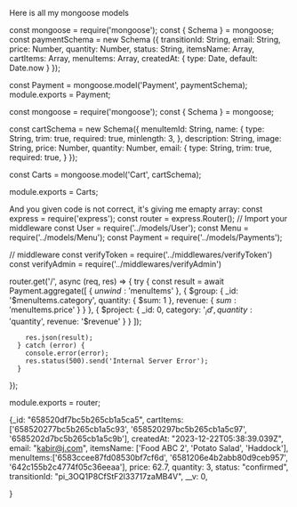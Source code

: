 Here is all my mongoose models

<!-- payment modal -->

const mongoose = require('mongoose');
const { Schema } = mongoose;
const paymentSchema = new Schema ({
transitionId: String,
email: String,
price: Number,
quantity: Number,
status: String,
itemsName: Array,
cartItems: Array,
menuItems: Array,
createdAt: {
type: Date,
default: Date.now
}
});

const Payment = mongoose.model('Payment', paymentSchema);
module.exports = Payment;

<!-- cart modal -->

const mongoose = require('mongoose');
const { Schema } = mongoose;

const cartSchema = new Schema({
menuItemId: String,
name: {
type: String,
trim: true,
required: true,
minlength: 3,
},
description: String,
image: String,
price: Number,
quantity: Number,
email: {
type: String,
trim: true,
required: true,
}
});

const Carts = mongoose.model('Cart', cartSchema);

module.exports = Carts;

<!--  -->

And you given code is not correct, it's giving me emapty array:
const express = require('express');
const router = express.Router();
// Import your middleware
const User = require('../models/User');
const Menu = require('../models/Menu');
const Payment = require('../models/Payments');

// middleware
const verifyToken = require('../middlewares/verifyToken')
const verifyAdmin = require('../middlewares/verifyAdmin')

router.get('/', async (req, res) => {
try {
const result = await Payment.aggregate([
{
$unwind: '$menuItems'
},
{
$group: {
_id: '$menuItems.category',
quantity: { $sum: 1 },
revenue: { $sum: '$menuItems.price' }
}
},
{
$project: {
_id: 0,
category: '$_id',
quantity: '$quantity',
revenue: '$revenue'
}
}
]);

        res.json(result);
      } catch (error) {
        console.error(error);
        res.status(500).send('Internal Server Error');
      }

});

module.exports = router;

<!-- payment  -->

{\_id: "658520df7bc5b265cb1a5ca5",
cartItems: ['658520277bc5b265cb1a5c93', '658520297bc5b265cb1a5c97', '6585202d7bc5b265cb1a5c9b'],
createdAt: "2023-12-22T05:38:39.039Z",
email: "kabir@j.com",
itemsName: ['Food ABC 2', 'Potato Salad', 'Haddock'],
menuItems:['6583ccee87fd08530bf7cf6d', '6581206e4b2abb80d9ceb957', '642c155b2c4774f05c36eeaa'],
price: 62.7,
quantity: 3,
status: "confirmed",
transitionId: "pi_3OQ1P8CfStF2l33717zaMB4V",
\_\_v: 0,

}
